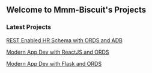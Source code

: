 ## Welcome to Mmm-Biscuit's Projects

### Latest Projects

[REST Enabled HR Schema with ORDS and ADB](https://github.com/Mmm-Biscuits/rest-quickstart-with-ords-and-hr)

[Modern App Dev with ReactJS and ORDS](https://github.com/Mmm-Biscuits/modernAppDev-with-react-and-ORDS)

[Modern App Dev with Flask and ORDS](https://github.com/Mmm-Biscuits/modernAppDev-with-Flask-and-ORDS)

